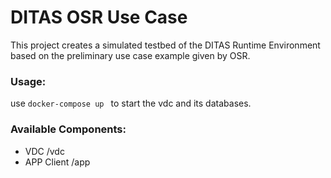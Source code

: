 # DITAS OSR Use Case
This project creates a simulated testbed of the DITAS Runtime
Environment based on the preliminary use case example given by OSR.

### Usage:
use ```docker-compose up ``` to start the vdc and its databases.

### Available Components:
* VDC /vdc
* APP Client /app
